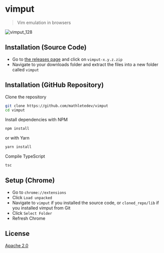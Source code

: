 # vimput

> Vim emulation in browsers

![vimput_128](https://user-images.githubusercontent.com/63214683/126087031-1f58fec7-f737-45b9-a2e6-05dfea89a846.png)

## Installation (Source Code)

- Go to [the releases page](https://github.com/mathletedev/vimput/releases) and click on `vimput-x.y.z.zip`
- Navigate to your downloads folder and extract the files into a new folder called `vimput`

## Installation (GitHub Repository)

Clone the repository

```bash
git clone https://github.com/mathletedev/vimput
cd vimput
```

Install dependencies with NPM

```bash
npm install
```

or with Yarn

```bash
yarn install
```

Compile TypeScript

```bash
tsc
```

## Setup (Chrome)

- Go to `chrome://extensions`
- Click `Load unpacked`
- Navigate to `vimput` if you installed the source code, or `cloned_repo/lib` if you installed vimput from Git
- Click `Select Folder`
- Refresh Chrome

## License

[Apache 2.0](http://github.com/mathletedev/vimput/blob/main/LICENSE)
